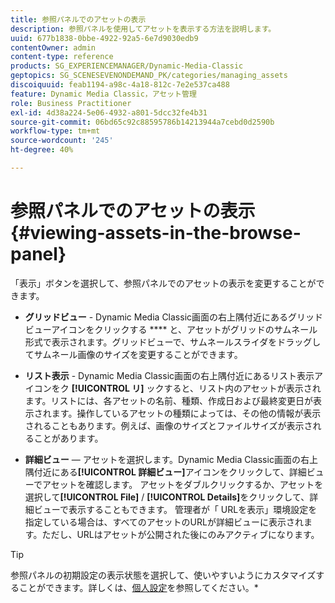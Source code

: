 ```yaml
---
title: 参照パネルでのアセットの表示
description: 参照パネルを使用してアセットを表示する方法を説明します。
uuid: 677b1838-0bbe-4922-92a5-6e7d9030edb9
contentOwner: admin
content-type: reference
products: SG_EXPERIENCEMANAGER/Dynamic-Media-Classic
geptopics: SG_SCENESEVENONDEMAND_PK/categories/managing_assets
discoiquuid: feab1194-a98c-4a18-812c-7e2e537ca488
feature: Dynamic Media Classic，アセット管理
role: Business Practitioner
exl-id: 4d38a224-5e06-4932-a801-5dcc32fe4b31
source-git-commit: 06bd65c92c88595786b14213944a7cebd0d2590b
workflow-type: tm+mt
source-wordcount: '245'
ht-degree: 40%

---
```


# 参照パネルでのアセットの表示{#viewing-assets-in-the-browse-panel}

「表示」ボタンを選択して、参照パネルでのアセットの表示を変更することができます。

* **グリッドビュー**  - Dynamic Media Classic画面の右上隅付近にあるグリッドビューアイコンをクリックする **** と、アセットがグリッドのサムネール形式で表示されます。グリッドビューで、サムネールスライダをドラッグしてサムネール画像のサイズを変更することができます。

* **リスト表示**  - Dynamic Media Classic画面の右上隅付近にあるリスト表示アイコンをク **[!UICONTROL リ]** ックすると、リスト内のアセットが表示されます。リストには、各アセットの名前、種類、作成日および最終変更日が表示されます。操作しているアセットの種類によっては、その他の情報が表示されることもあります。例えば、画像のサイズとファイルサイズが表示されることがあります。

* **詳細ビュー**  — アセットを選択します。Dynamic Media Classic画面の右上隅付近にある&#x200B;**[!UICONTROL 詳細ビュー]**&#x200B;アイコンをクリックして、詳細ビューでアセットを確認します。 アセットをダブルクリックするか、アセットを選択して&#x200B;**[!UICONTROL File]** / **[!UICONTROL Details]**&#x200B;をクリックして、詳細ビューで表示することもできます。 管理者が「 URLを表示」環境設定を指定している場合は、すべてのアセットのURLが詳細ビューに表示されます。ただし、URLはアセットが公開された後にのみアクティブになります。

>[!TIP]
>
>参照パネルの初期設定の表示状態を選択して、使いやすいようにカスタマイズすることができます。詳しくは、[個人設定](personal-setup.md#personal_setup)を参照してください。*
